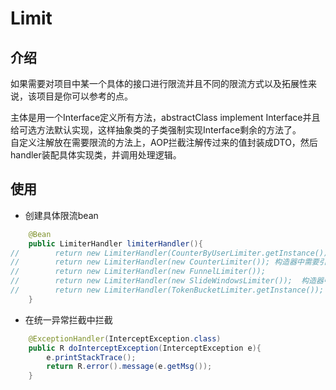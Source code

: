 # Limit
## 介绍
如果需要对项目中某一个具体的接口进行限流并且不同的限流方式以及拓展性来说，该项目是你可以参考的点。
  
主体是用一个Interface定义所有方法，abstractClass implement Interface并且给可选方法默认实现，这样抽象类的子类强制实现Interface剩余的方法了。  
自定义注解放在需要限流的方法上，AOP拦截注解传过来的值封装成DTO，然后handler装配具体实现类，并调用处理逻辑。


## 使用

- 创建具体限流bean
```java
    @Bean
    public LimiterHandler limiterHandler(){
//        return new LimiterHandler(CounterByUserLimiter.getInstance()); 
//        return new LimiterHandler(new CounterLimiter()); 构造器中需要引入redis
//        return new LimiterHandler(new FunnelLimiter());
//        return new LimiterHandler(new SlideWindowsLimiter());  构造器中需要引入redis
//        return new LimiterHandler(TokenBucketLimiter.getInstance());
    }
```


- 在统一异常拦截中拦截
```java
    @ExceptionHandler(InterceptException.class)
    public R doInterceptException(InterceptException e){
        e.printStackTrace();
        return R.error().message(e.getMsg());
    }
```


